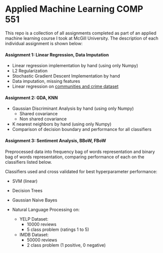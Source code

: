 # Applied Machine Learning COMP 551
This repo is a collection of all assignments completed as part of an applied machine learning course I took at McGill University. The description of each individual assignment is shown below:

#### Assignment 1: Linear Regression, Data Imputation
* Linear regression implementation by hand (using only Numpy)
* L2 Regularization
* Stochastic Gradient Descent Implementation by hand
* Data imputation, missing features
* Linear regression on [communities and crime dataset](http://archive.ics.uci.edu/ml/datasets/communities+and+crime)

#### Assignment 2: GDA, KNN
* Gaussian Discriminant Analysis by hand (using only Numpy)
  * Shared covariance
  * Non shared covariance
* K nearest neighbors by hand (using only Numpy)
* Comparison of decision boundary and performance for all classifiers

#### Assignment 3: Sentiment Analysis, BBoW, FBoW
Preprocessed data into frequency bag of words representation and binary bag of words representation, comparing performance of each on the classifiers listed below. 
   
Classifiers used and cross validated for best hyperparameter performance:
* SVM (linear)
* Decision Trees
* Gaussian Naive Bayes

* Natural Language Processing on:
  * YELP Dataset:
    * 10000 reviews
    * 5 class problem (ratings 1 to 5)
  * IMDB Dataset:
    * 50000 reviews
    * 2 class problem (1 positive, 0 negative)  
    


